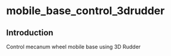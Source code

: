 mobile_base_control_3drudder
============================

## Introduction
Control mecanum wheel mobile base using 3D Rudder

